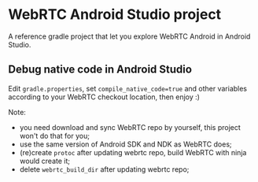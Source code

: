# WebRTC Android Studio project

A reference gradle project that let you explore WebRTC Android in Android Studio.

## Debug native code in Android Studio

Edit `gradle.properties`, set `compile_native_code=true` and other variables according to your WebRTC checkout location, then enjoy :)

Note:

+ you need download and sync WebRTC repo by yourself, this project won't do that for you;
+ use the same version of Android SDK and NDK as WebRTC does;
+ (re)create `protoc` after updating webrtc repo, build WebRTC with ninja would create it;
+ delete `webrtc_build_dir` after updating webrtc repo;

